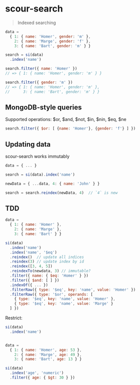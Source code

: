 # scour-search

> Indexed searching

```js
data =
  { 1: { name: 'Homer', gender: 'm' },
    2: { name: 'Marge', gender: 'f' },
    3: { name: 'Bart', gender: 'm' } }

search = si(data)
  .index('name')

search.filter({ name: 'Homer' })
// => { 1: { name: 'Homer', gender: 'm' } }

search.filter({ gender: 'm' })
// => { 1: { name: 'Homer', gender: 'm' },
//      3: { name: 'Bart', gender: 'm' } }
```

## MongoDB-style queries

Supported operations: $or, $and, $not, $in, $nin, $eq, $ne

```js
search.filter({ $or: [ {name: 'Homer'}, {gender: 'f'} ] })
```

## Updating data

scour-search works immutably

```js
data = { ... }

search = si(data).index('name')

newData = { ...data, 4: { name: 'John' } }

search = search.reindex(newData, 4)  // `4` is new
```

## TDD

```js
data =
  { 1: { name: 'Homer' },
    2: { name: 'Marge' },
    3: { name: 'Bart' } }

si(data)
  .index('name')
  .index('name', '$eq')
  .reindex()  // update all indices
  .reindex(3) // update index by id
  .reindex([3, 4, 5])
  .reindexTo(newdata, 3) // immutable?
  .filter({ name: { $eq: 'Homer' } })
  .filter({ $and: [ ] })
  .indexOf({ ... })
  .filterRaw({ type: '$eq', key: 'name', value: 'Homer' })
  .filterRaw({ type: '$or', operands: [
    { type: '$eq', key: 'name', value: 'Homer' },
    { type: '$eq', key: 'name', value: 'Marge' }
  ] })
```

Restrict:

```js
si(data)
  .index('name')
```

```js

data =
  { 1: { name: 'Homer', age: 53 },
    2: { name: 'Marge', age: 49 },
    3: { name: 'Bart', age: 13 } }

si(data)
  .index('age', 'numeric')
  .filter({ age: { $gt: 30 } })
```
